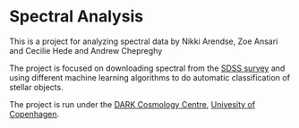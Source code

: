 # Spectral Analysis

This is a project for analyzing spectral data by Nikki Arendse, Zoe Ansari and Cecilie Hede and Andrew Chepreghy

The project is focused on downloading spectral from the [SDSS survey](https://www.sdss.org/) and using different machine learning algorithms to do automatic classification of stellar objects.

The project is run under the [DARK Cosmology Centre](https://dark.nbi.ku.dk/), [Univesity of Copenhagen](https://www.ku.dk/english/).
